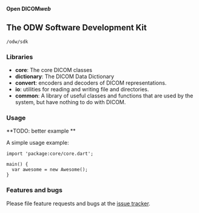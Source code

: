 **Open DICOM<em>web</em>**

## The ODW Software Development Kit
`/odw/sdk`

### Libraries

- **core**: The core DICOM classes
- **dictionary**: The DICOM Data Dictionary
- **convert**: encoders and decoders of DICOM representations.
- **io**: utilities for reading and writing file and directories.
- **common**: A library of useful classes and functions that are used by the system, but have nothing to do with DICOM.

### Usage

**TODO: better example **

A simple usage example:

    import 'package:core/core.dart';

    main() {
      var awesome = new Awesome();
    }

### Features and bugs

Please file feature requests and bugs at the [issue tracker][tracker].

[tracker]: https://github.com/OpenDICOMweb/sdk/issues

